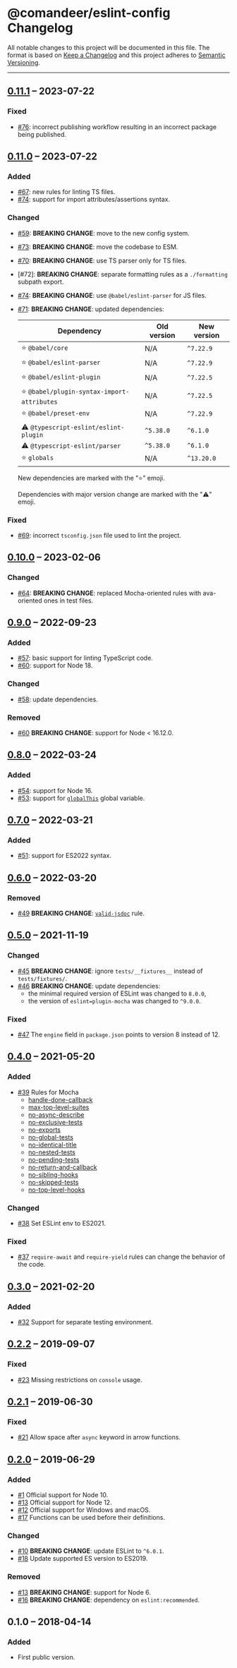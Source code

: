 # @comandeer/eslint-config Changelog

All notable changes to this project will be documented in this file.
The format is based on [Keep a Changelog](http://keepachangelog.com/)
and this project adheres to [Semantic Versioning](http://semver.org/).

---

## [0.11.1] – 2023-07-22
### Fixed
* [#76]: incorrect publishing workflow resulting in an incorrect package being published.

## [0.11.0] – 2023-07-22
### Added
* [#67]: new rules for linting TS files.
* [#74]: support for import attributes/assertions syntax.

### Changed
* [#59]: **BREAKING CHANGE**: move to the new config system.
* [#73]: **BREAKING CHANGE**: move the codebase to ESM.
* [#70]: **BREAKING CHANGE**: use TS parser only for TS files.
* [#72]: **BREAKING CHANGE**: separate formatting rules as a `./formatting` subpath export.
* [#74]: **BREAKING CHANGE**: use `@babel/eslint-parser` for JS files.
* [#71]: **BREAKING CHANGE**: updated dependencies:

	| Dependency                                 | Old version | New version |
	| ------------------------------------------ | ----------- | ----------- |
	| ⭐ `@babel/core`                            | N/A         | `^7.22.9`   |
	| ⭐ `@babel/eslint-parser`                   | N/A         | `^7.22.9`   |
	| ⭐ `@babel/eslint-plugin`                   | N/A         | `^7.22.5`   |
	| ⭐ `@babel/plugin-syntax-import-attributes` | N/A         | `^7.22.5`   |
	| ⭐ `@babel/preset-env`                      | N/A         | `^7.22.9`   |
	| ⚠️ `@typescript-eslint/eslint-plugin`       | `^5.38.0`   | `^6.1.0`    |
	| ⚠️ `@typescript-eslint/parser`              | `^5.38.0`   | `^6.1.0`    |
	| ⭐ `globals`                                | N/A         | `^13.20.0`  |

	New dependencies are marked with the "⭐" emoji.

	Dependencies with major version change are marked with the "⚠️" emoji.

### Fixed
* [#69]: incorrect `tsconfig.json` file used to lint the project.

## [0.10.0] – 2023-02-06

### Changed
* [#64]: **BREAKING CHANGE**: replaced Mocha-oriented rules with ava-oriented ones in test files.

## [0.9.0] – 2022-09-23
### Added
* [#57]: basic support for linting TypeScript code.
* [#60]: support for Node 18.

### Changed
* [#58]: update dependencies.

### Removed
* [#60] **BREAKING CHANGE**: support for Node < 16.12.0.

## [0.8.0] – 2022-03-24
### Added
* [#54]: support for Node 16.
* [#53]: support for [`globalThis`](https://developer.mozilla.org/en-US/docs/Web/JavaScript/Reference/Global_Objects/globalThis) global variable.

## [0.7.0] – 2022-03-21
### Added
* [#51]: support for ES2022 syntax.

## [0.6.0] – 2022-03-20
### Removed
* [#49] **BREAKING CHANGE**: [`valid-jsdoc`](https://eslint.org/docs/rules/valid-jsdoc) rule.

## [0.5.0] – 2021-11-19
### Changed
* [#45] **BREAKING CHANGE**: ignore `tests/__fixtures__` instead of `tests/fixtures/`.
* [#46] **BREAKING CHANGE**: update dependencies:
	* the minimal required version of ESLint was changed to `8.0.0`,
	* the version of `eslint=plugin-mocha` was changed to `^9.0.0`.

### Fixed
* [#47] The `engine` field in `package.json` points to version 8 instead of 12.

## [0.4.0] – 2021-05-20
### Added
* [#39] Rules for Mocha
	* [handle-done-callback](https://github.com/lo1tuma/eslint-plugin-mocha/blob/master/docs/rules/handle-done-callback.md)
	* [max-top-level-suites](https://github.com/lo1tuma/eslint-plugin-mocha/blob/master/docs/rules/max-top-level-suites.md)
	* [no-async-describe](https://github.com/lo1tuma/eslint-plugin-mocha/blob/master/docs/rules/no-async-describe.md)
	* [no-exclusive-tests](https://github.com/lo1tuma/eslint-plugin-mocha/blob/master/docs/rules/no-exclusive-tests.md)
	* [no-exports](https://github.com/lo1tuma/eslint-plugin-mocha/blob/master/docs/rules/no-exports.md)
	* [no-global-tests](https://github.com/lo1tuma/eslint-plugin-mocha/blob/master/docs/rules/no-global-tests.md)
	* [no-identical-title](https://github.com/lo1tuma/eslint-plugin-mocha/blob/master/docs/rules/no-identical-title.md)
	* [no-nested-tests](https://github.com/lo1tuma/eslint-plugin-mocha/blob/master/docs/rules/no-nested-tests.md)
	* [no-pending-tests](https://github.com/lo1tuma/eslint-plugin-mocha/blob/master/docs/rules/no-pending-tests.md)
	* [no-return-and-callback](https://github.com/lo1tuma/eslint-plugin-mocha/blob/master/docs/rules/no-return-and-callback.md)
	* [no-sibling-hooks](https://github.com/lo1tuma/eslint-plugin-mocha/blob/master/docs/rules/no-sibling-hooks.md)
	* [no-skipped-tests](https://github.com/lo1tuma/eslint-plugin-mocha/blob/master/docs/rules/no-skipped-tests.md)
	* [no-top-level-hooks](https://github.com/lo1tuma/eslint-plugin-mocha/blob/master/docs/rules/no-top-level-hooks.md)

### Changed
* [#38] Set ESLint env to ES2021.

### Fixed
* [#37] `require-await` and `require-yield` rules can change the behavior of the code.

## [0.3.0] – 2021-02-20
### Added
* [#32] Support for separate testing environment.

## [0.2.2] – 2019-09-07
### Fixed
* [#23] Missing restrictions on `console` usage.

## [0.2.1] – 2019-06-30
### Fixed
* [#21] Allow space after `async` keyword in arrow functions.

## [0.2.0] – 2019-06-29
### Added
* [#1] Official support for Node 10.
* [#13] Official support for Node 12.
* [#12] Official support for Windows and macOS.
* [#17] Functions can be used before their definitions.

### Changed
* [#10] **BREAKING CHANGE**: update ESLint to `^6.0.1`.
* [#18] Update supported ES version to ES2019.

### Removed
* [#13] **BREAKING CHANGE**: support for Node 6.
* [#16] **BREAKING CHANGE**: dependency on `eslint:recommended`.

## 0.1.0 – 2018-04-14
### Added
* First public version.

[#1]: https://github.com/Comandeer/eslint-config/issues/1
[#10]: https://github.com/Comandeer/eslint-config/pull/10
[#12]: https://github.com/Comandeer/eslint-config/issues/12
[#13]: https://github.com/Comandeer/eslint-config/issues/13
[#16]: https://github.com/Comandeer/eslint-config/issues/16
[#17]: https://github.com/Comandeer/eslint-config/issues/17
[#18]: https://github.com/Comandeer/eslint-config/issues/18
[#21]: https://github.com/Comandeer/eslint-config/issues/21
[#23]: https://github.com/Comandeer/eslint-config/issues/23
[#32]: https://github.com/Comandeer/eslint-config/issues/32
[#37]: https://github.com/Comandeer/eslint-config/issues/37
[#38]: https://github.com/Comandeer/eslint-config/issues/38
[#39]: https://github.com/Comandeer/eslint-config/issues/39
[#45]: https://github.com/Comandeer/eslint-config/issues/45
[#46]: https://github.com/Comandeer/eslint-config/issues/46
[#47]: https://github.com/Comandeer/eslint-config/issues/47
[#49]: https://github.com/Comandeer/eslint-config/issues/49
[#51]: https://github.com/Comandeer/eslint-config/issues/51
[#53]: https://github.com/Comandeer/eslint-config/issues/53
[#54]: https://github.com/Comandeer/eslint-config/issues/54
[#57]: https://github.com/Comandeer/eslint-config/issues/57
[#58]: https://github.com/Comandeer/eslint-config/issues/58
[#59]: https://github.com/Comandeer/eslint-config/issues/59
[#60]: https://github.com/Comandeer/eslint-config/issues/60
[#64]: https://github.com/Comandeer/eslint-config/issues/64
[#67]: https://github.com/Comandeer/eslint-config/issues/67
[#69]: https://github.com/Comandeer/eslint-config/issues/69
[#70]: https://github.com/Comandeer/eslint-config/issues/70
[#71]: https://github.com/Comandeer/eslint-config/issues/71
[#73]: https://github.com/Comandeer/eslint-config/issues/73
[#74]: https://github.com/Comandeer/eslint-config/issues/74
[#76]: https://github.com/Comandeer/eslint-config/issues/76

[0.11.1]: https://github.com/Comandeer/rollup-plugin-babel-minify/compare/v0.11.0...v0.11.1
[0.11.0]: https://github.com/Comandeer/rollup-plugin-babel-minify/compare/v0.10.0...v0.11.0
[0.10.0]: https://github.com/Comandeer/rollup-plugin-babel-minify/compare/v0.9.0...v0.10.0
[0.9.0]: https://github.com/Comandeer/rollup-plugin-babel-minify/compare/v0.8.0...v0.9.0
[0.8.0]: https://github.com/Comandeer/rollup-plugin-babel-minify/compare/v0.7.0...v0.8.0
[0.7.0]: https://github.com/Comandeer/rollup-plugin-babel-minify/compare/v0.6.0...v0.7.0
[0.6.0]: https://github.com/Comandeer/rollup-plugin-babel-minify/compare/v0.5.0...v0.6.0
[0.5.0]: https://github.com/Comandeer/rollup-plugin-babel-minify/compare/v0.4.0...v0.5.0
[0.4.0]: https://github.com/Comandeer/rollup-plugin-babel-minify/compare/v0.3.0...v0.4.0
[0.3.0]: https://github.com/Comandeer/rollup-plugin-babel-minify/compare/v0.2.2...v0.3.0
[0.2.2]: https://github.com/Comandeer/rollup-plugin-babel-minify/compare/v0.2.1...v0.2.2
[0.2.1]: https://github.com/Comandeer/rollup-plugin-babel-minify/compare/v0.2.0...v0.2.1
[0.2.0]: https://github.com/Comandeer/rollup-plugin-babel-minify/compare/v0.1.0...v0.2.0
